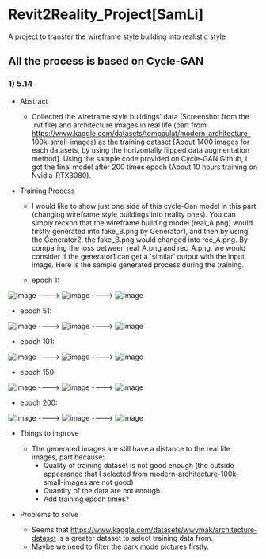# Revit2Reality_Project[SamLi]
A project to transfer the wireframe style building into realistic style

## All the process is based on Cycle-GAN

### 1) 5.14
- Abstract
  - Collected the wireframe style buildings' data (Screenshot from the .rvt file) and architecture images in real life (part from https://www.kaggle.com/datasets/tompaulat/modern-architecture-100k-small-images) as the training dataset [About 1400 images for each datasets, by using the horizontally filpped data augmentation method]. Using the sample code provided on Cycle-GAN Github, I got the final model after 200 times epoch (About 10 hours training on Nvidia-RTX3080).

- Training Process

  - I would like to show just one side of this cycle-Gan model in this part (changing wireframe style buildings into reality ones). You can simply reckon that the wireframe building model (real_A.png) would firstly generated into fake_B.png by Generator1, and then by using the Generator2, the fake_B.png would changed into rec_A.png. By comparing the loss between real_A.png and rec_A.png, we would consider if the generator1 can get a 'similar' output with the input image. Here is the sample generated process during the training.
 
  - epoch 1:

![image](5_14/img/epoch001_real_A.png)    ----> ![image](5_14/img/epoch001_fake_B.png)    ----> ![image](5_14/img/epoch001_rec_A.png)

  - epoch 51:

![image](5_14/img/epoch051_real_A.png)    ----> ![image](5_14/img/epoch051_fake_B.png)    ----> ![image](5_14/img/epoch051_rec_A.png)

  - epoch 101:

![image](5_14/img/epoch101_real_A.png)    ----> ![image](5_14/img/epoch101_fake_B.png)    ----> ![image](5_14/img/epoch101_rec_A.png)

  - epoch 150:

![image](5_14/img/epoch150_real_A.png)    ----> ![image](5_14/img/epoch150_fake_B.png)    ----> ![image](5_14/img/epoch150_rec_A.png)

  - epoch 200:

![image](5_14/img/epoch200_real_A.png)    ----> ![image](5_14/img/epoch200_fake_B.png)    ----> ![image](5_14/img/epoch200_rec_A.png)

- Things to improve
  - The generated images are still have a distance to the real life images, part because:
    - Quality of training dataset is not good enough (the outside appearance that I selected from modern-architecture-100k-small-images are not good)
    - Quantity of the data are not enough.
    - Add training epoch times?

- Problems to solve
  - Seems that https://www.kaggle.com/datasets/wwymak/architecture-dataset is a greater dataset to select training data from.
  - Maybe we need to filter the dark mode pictures firstly.
